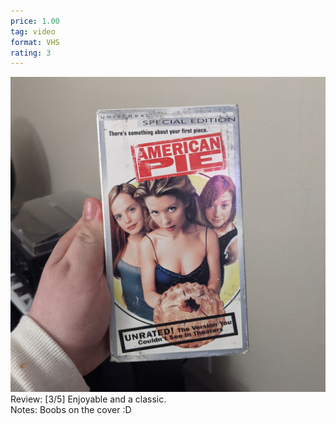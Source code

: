```yaml
---
price: 1.00
tag: video
format: VHS
rating: 3
---
```

![americanpie](/assets/img/ibuycrap/americanpie.jpg)
Review: [3/5] Enjoyable and a classic.  
Notes: Boobs on the cover :D